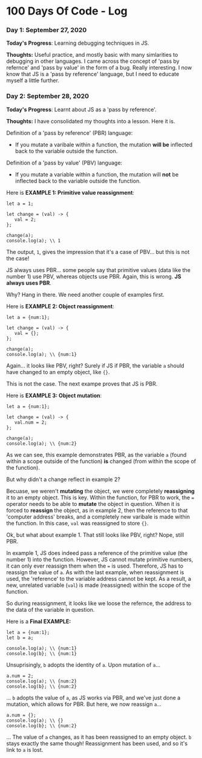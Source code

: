 # 100 Days Of Code - Log

### Day 1: September 27, 2020

**Today's Progress**: Learning debugging techniques in JS. 

**Thoughts:** Useful practice, and mostly basic with many simlarities to debugging in other languages. I came across the concept of 'pass by refernce' and 'pass by value' in the form of a bug. Really interesting. I now know that JS is a 'pass by reference' language, but I need to educate myself a little further. 

### Day 2: September 28, 2020

**Today's Progress**: Learnt about JS as a 'pass by reference'. 

**Thoughts:** I have consolidated my thoughts into a lesson. Here it is. 

Definition of a 'pass by reference' (PBR) language: 
- If you mutate a varibale within a function, the mutation **will be** inflected back to the variable outside the function. 

Definition of a 'pass by value' (PBV) language: 
- If you mutate a variable within a function, the mutation will **not** be inflected back to the variable outside the function. 

Here is **EXAMPLE 1: Primitive value reassignment**: 
```
let a = 1; 

let change = (val) -> { 
   val = 2;
};

change(a); 
console.log(a); \\ 1
```
The output, ```1```, gives the impression that it's a case of PBV... but this is not the case!  

JS always uses PBR... some people say that primitive values (data like the number 1) use PBV, whereas objects use PBR. Again, this is wrong. **JS always uses PBR**.  

Why? Hang in there. We need another couple of examples first. 

Here is **EXAMPLE 2: Object reassignment**: 
```
let a = {num:1}; 

let change = (val) -> { 
   val = {};
};

change(a); 
console.log(a); \\ {num:1}
```

Again... it looks like PBV, right? Surely if JS if PBR, the variable ```a``` should have changed to an empty object, like ```{}```.  

This is not the case. The next exampe proves that JS is PBR. 

Here is **EXAMPLE 3: Object mutation**: 
```
let a = {num:1}; 

let change = (val) -> { 
   val.num = 2;
};

change(a); 
console.log(a); \\ {num:2}
```  
As we can see, this example demonstrates PBR, as the variable ```a``` (found within a scope outside of the function) **is** changed (from within the scope of the function).  

But why didn't a change reflect in example 2?  

Becuase, we weren't **mutating** the object, we were completely **reassigning** it to an empty object. This is key. Within the function, for PBR to work, the ```=``` operator needs to be able to **mutate** the object in question. When it is forced to **reassign** the object, as in example 2, then the reference to that 'computer address' breaks, and a completely new varibale is made within the function. In this case, ```val``` was reassigned to store ```{}```.  

Ok, but what about example 1. That still looks like PBV, right? Nope, still PBR. 

In example 1, JS does indeed pass a reference of the primitive value (the number 1) into the function. However, JS cannot mutate primitive numbers, it can only ever reassign them when the ```=``` is used. Therefore, JS has to reassign the value of ```a```. As with the last example, when reassignment is used, the 'reference' to the variable address cannot be kept. As a result, a new, unrelated variable (```val```) is made (reassigned) within the scope of the function.  

So during reassignment, it looks like we loose the refernce, the address to the data of the variable in question.  

Here is a **Final EXAMPLE:**
```
let a = {num:1};
let b = a;

console.log(a); \\ {num:1} 
console.log(b}; \\ {num:1} 
```
Unsuprisingly, ```b``` adopts the identity of ```a```. 
Upon mutation of ```a```... 
```
a.num = 2; 
console.log(a); \\ {num:2} 
console.log(b}; \\ {num:2} 
```
... ```b``` adopts the value of ```a```, as JS works via PBR, and we've just done a mutation, which allows for PBR. 
But here, we now reassign ```a```...
```
a.num = {}; 
console.log(a); \\ {} 
console.log(b}; \\ {num:2} 
```
... The value of ```a``` changes, as it has been reassigned to an empty object. ```b``` stays exactly the same though! Reassignment has been used, and so it's link to ```a``` is lost. 
